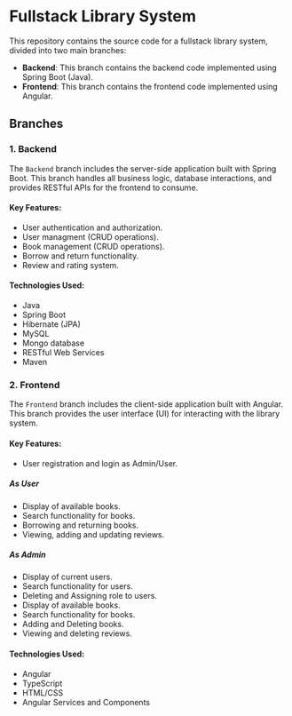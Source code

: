 # Fullstack Library System

This repository contains the source code for a fullstack library system, divided into two main branches:

- **Backend**: This branch contains the backend code implemented using Spring Boot (Java).
- **Frontend**: This branch contains the frontend code implemented using Angular.

## Branches

### 1. Backend

The `Backend` branch includes the server-side application built with Spring Boot. This branch handles all business logic, database interactions, and provides RESTful APIs for the frontend to consume.

#### Key Features:
- User authentication and authorization.
- User managment (CRUD operations).
- Book management (CRUD operations).
- Borrow and return functionality.
- Review and rating system.

#### Technologies Used:
- Java
- Spring Boot
- Hibernate (JPA)
- MySQL
- Mongo database
- RESTful Web Services
- Maven

### 2. Frontend

The `Frontend` branch includes the client-side application built with Angular. This branch provides the user interface (UI) for interacting with the library system.

#### Key Features:
- User registration and login as Admin/User.

##### As User
- Display of available books.
- Search functionality for books.
- Borrowing and returning books.
- Viewing, adding and updating reviews.

##### As Admin
- Display of current users.
- Search functionality for users.
- Deleting and Assigning role to users.
- Display of available books.
- Search functionality for books.
- Adding and Deleting books.
- Viewing and deleting reviews.

#### Technologies Used:
- Angular
- TypeScript
- HTML/CSS
- Angular Services and Components
